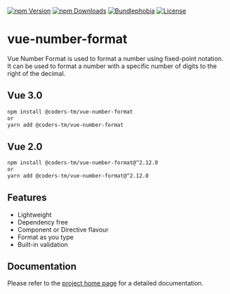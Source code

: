 [![npm Version](https://badgen.net/npm/v/@coders-tm/vue-number-format?color=green)](https://www.npmjs.com/package/@coders-tm/vue-number-format)
[![npm Downloads](https://badgen.net/npm/dt/@coders-tm/vue-number-format?color=green)](https://www.npmjs.com/package/@coders-tm/vue-number-format)
[![Bundlephobia](https://badgen.net/bundlephobia/minzip/@coders-tm/vue-number-format?color=green)](https://bundlephobia.com/result?p=@coders-tm/vue-number-format)
[![License](https://badgen.net/github/license/coders-tm/vue-number-format?color=green)](https://github.com/coders-tm/vue-number-format/blob/master/LICENSE)
# vue-number-format
Vue Number Format is used to format a number using fixed-point notation. It can be used to format a number with a specific number of digits to the right of the decimal.
## Vue 3.0
```bash
npm install @coders-tm/vue-number-format
or
yarn add @coders-tm/vue-number-format
```
## Vue 2.0
```bash
npm install @coders-tm/vue-number-format@^2.12.0
or
yarn add @coders-tm/vue-number-format@^2.12.0
```
## Features

- Lightweight
- Dependency free
- Component or Directive flavour
- Format as you type
- Built-in validation

## Documentation
Please refer to the [project home page](https://vue-number-format.netlify.app) for a detailed documentation.

